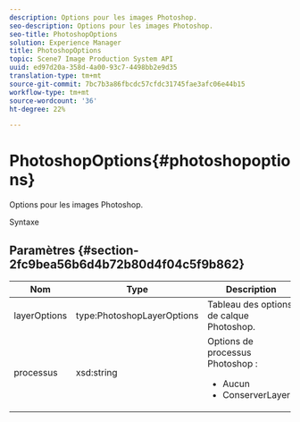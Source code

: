 ```yaml
---
description: Options pour les images Photoshop.
seo-description: Options pour les images Photoshop.
seo-title: PhotoshopOptions
solution: Experience Manager
title: PhotoshopOptions
topic: Scene7 Image Production System API
uuid: ed97d20a-358d-4a00-93c7-4498bb2e9d35
translation-type: tm+mt
source-git-commit: 7bc7b3a86fbcdc57cfdc31745fae3afc06e44b15
workflow-type: tm+mt
source-wordcount: '36'
ht-degree: 22%

---
```



# PhotoshopOptions{#photoshopoptions}

Options pour les images Photoshop.

Syntaxe

## Paramètres {#section-2fc9bea56b6d4b72b80d4f04c5f9b862}

<table id="table_04100BB8ABD84EF68B0A7CE3AD946414"> 
 <thead> 
  <tr> 
   <th colname="col1" class="entry"> Nom </th> 
   <th colname="col2" class="entry"> Type </th> 
   <th colname="col3" class="entry"> Description </th> 
  </tr> 
 </thead>
 <tbody> 
  <tr> 
   <td colname="col1"> <span class="codeph"> <span class="varname"> layerOptions</span> </span> </td> 
   <td colname="col2"> <span class="codeph"> type:PhotoshopLayerOptions</span> </td> 
   <td colname="col3"> Tableau des options de calque Photoshop. </td> 
  </tr> 
  <tr> 
   <td colname="col1"> <span class="codeph"> <span class="varname"> processus</span> </span> </td> 
   <td colname="col2"> <span class="codeph"> xsd:string</span> </td> 
   <td colname="col3">Options de processus Photoshop : 
    <ul id="ul_DD292274043F4A5ABBBB9DB5C2D46681"> 
     <li id="li_92FA27B1887B464F8C4564FD0B59793B"><span class="codeph"> Aucun</span> </li> 
     <li id="li_5A3B4A33F1A14BA399FC2F1E7C471FCC"><span class="codeph"> ConserverLayers</span> </li> 
    </ul> </td> 
  </tr> 
 </tbody> 
</table>

